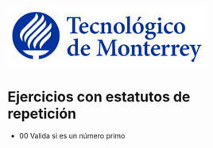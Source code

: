 ![Tec de Monterrey](images/logotecmty.png)
# Ejercicios con estatutos de repetición

- 00 Valida si es un número primo
